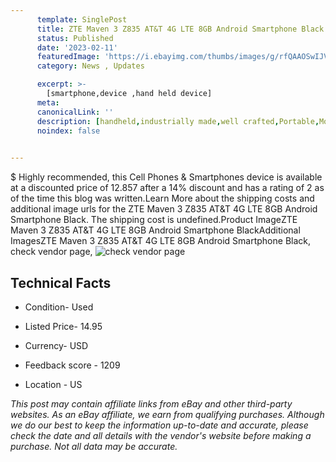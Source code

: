 ```yaml
---
      template: SinglePost
      title: ZTE Maven 3 Z835 AT&T 4G LTE 8GB Android Smartphone Black
      status: Published
      date: '2023-02-11'
      featuredImage: 'https://i.ebayimg.com/thumbs/images/g/rfQAAOSwIJVifWt-/s-l225.jpg'
      category: News , Updates

      excerpt: >-
        [smartphone,device ,hand held device]
      meta:
      canonicalLink: ''
      description: [handheld,industrially made,well crafted,Portable,Mobile,Compact,Convenient,Lightweight,Maneuverable,Man-portable,Miniature,Carriable,Hand-held,Light,Holdable,Transportable,Mobile device,Pocket-sized,On-the-go,Wireless,Cordless,Compact size,Convenient size, smartphone,device ,hand held device]
      noindex: false

        
---
```

$
    Highly recommended, this Cell Phones & Smartphones device is available at a discounted price of 12.857 after a 14% discount and has a rating of 2 as of the time this blog was written.Learn More about the shipping costs and additional image urls for the ZTE Maven 3 Z835 AT&T 4G LTE 8GB Android Smartphone Black. The shipping cost is undefined.Product ImageZTE Maven 3 Z835 AT&T 4G LTE 8GB Android Smartphone BlackAdditional ImagesZTE Maven 3 Z835 AT&T 4G LTE 8GB Android Smartphone Black, check vendor page, ![check vendor page](https://origin-galleryplus.ebayimg.com/ws/web/195593334554_2_0_1/225x225.jpg,https://origin-galleryplus.ebayimg.com/ws/web/195593334554_3_0_1/225x225.jpg,https://origin-galleryplus.ebayimg.com/ws/web/195593334554_4_0_1/225x225.jpg)
    
    

 ## Technical Facts 



     
      

 - Condition- Used 


      

 - Listed Price- 14.95 


      

 - Currency- USD 


      

 - Feedback score - 1209 


      

 - Location - US 


      
      

 *_This post may contain affiliate links from eBay and other third-party websites. As an eBay affiliate, we earn from qualifying purchases. Although we do our best to keep the information up-to-date and accurate, please check the date and all details with the vendor's website before making a purchase. Not all data may be accurate._*



    
    
    
    
    